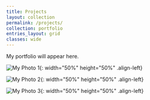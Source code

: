 ```yaml
---
title: Projects
layout: collection
permalink: /projects/
collection: portfolio
entries_layout: grid
classes: wide
---
```


My portfolio will appear here.  
  
![My Photo 1](/assets/images/DSCF6661.JPG){: width="50%" height="50%" .align-left}  
  
![My Photo 2](/assets/images/DSCF6669.JPG){: width="50%" height="50%" .align-left}  
  
![My Photo 3](/assets/images/DSCF7177.JPG){: width="50%" height="50%" .align-left}  
